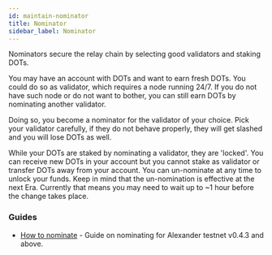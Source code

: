 ```yaml
---
id: maintain-nominator
title: Nominator
sidebar_label: Nominator
---
```


Nominators secure the relay chain by selecting good validators and staking DOTs.

You may have an account with DOTs and want to earn fresh DOTs. You could do so as validator, which requires a node running 24/7. If you do not have such node or do not want to bother, you can still earn DOTs by nominating another validator.

Doing so, you become a nominator for the validator of your choice. Pick your validator carefully, if they do not behave properly, they will get slashed and you will lose DOTs as well.

While your DOTs are staked by nominating a validator, they are 'locked'. You can receive new DOTs in your account but you cannot stake as validator or transfer DOTs away from your account. You can un-nominate at any time to unlock your funds. Keep in mind that the un-nomination is effective at the next Era. Currently that means you may need to wait up to ~1 hour before the change takes place.

### Guides

- [How to nominate](maintain-guides-how-to-nominate) - Guide on nominating for Alexander testnet v0.4.3 and above.
